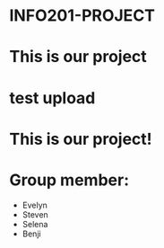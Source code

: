 # INFO201-PROJECT


# This is our project

# test upload

# This is our project!

# Group member:
- Evelyn
- Steven
- Selena
- Benji

